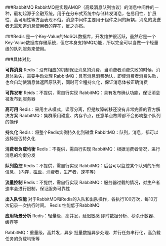 ###RabbitMQ
RabbitMQ是实现AMQP（高级消息队列协议）的消息中间件的一种，最初起源于金融系统，用于在分布式系统中存储转发消息，在易用性、扩展性、高可用性等方面表现不俗。消息中间件主要用于组件之间的解耦，消息的发送者无需知道消息使用者的存在，反之亦然。

###Redis
是一个Key-Value的NoSQL数据库，开发维护很活跃，虽然它是一个Key-Value数据库存储系统，但它本身支持MQ功能，所以完全可以当做一个轻量级的队列服务来使用。

###具体对比

**可靠消费**
Redis：没有相应的机制保证消息的消费，当消费者消费失败的时候，消息体丢失，需要手动处理
RabbitMQ：具有消息消费确认，即使消费者消费失败，也会自动使消息体返回原队列，同时可全程持久化，保证消息体被正确消费

**可靠发布**
Reids：不提供，需自行实现
RabbitMQ：具有发布确认功能，保证消息被发布到服务器

**高可用**
Redis：采用主从模式，读写分离，但是故障转移还没有非常完善的官方解决方案
RabbitMQ：集群采用磁盘、内存节点，任意单点故障都不会影响整个队列的操作

**持久化**
Redis：将整个Redis实例持久化到磁盘
RabbitMQ：队列，消息，都可以选择是否持久化

**消费者负载均衡**
Redis：不提供，需自行实现
RabbitMQ：根据消费者情况，进行消息的均衡分发

**队列监控**
Redis：不提供，需自行实现
RabbitMQ：后台可以监控某个队列的所有信息，（内存，磁盘，消费者，生产者，速率等）

**流量控制**
Redis：不提供，需自行实现
RabbitMQ：服务器过载的情况，对生产者速率会进行限制，保证服务可靠性

**出入队性能**
对于RabbitMQ和Redis的入队和出队操作，各执行100万次，每10万次记录一次执行时间。
Redis 性能低于RabbitMQ

**应用场景分析**
Redis：轻量级，高并发，延迟敏感
即时数据分析、秒杀计数器、缓存等

RabbitMQ：重量级，高并发，异步
批量数据异步处理、并行任务串行化，高负载任务的负载均衡等


